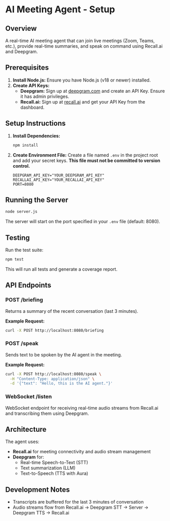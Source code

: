# AI Meeting Agent - Setup

## Overview
A real-time AI meeting agent that can join live meetings (Zoom, Teams, etc.), provide real-time summaries, and speak on command using Recall.ai and Deepgram.

## Prerequisites

1.  **Install Node.js:** Ensure you have Node.js (v18 or newer) installed.
2.  **Create API Keys:**
    *   **Deepgram:** Sign up at [deepgram.com](https://deepgram.com) and create an API Key. Ensure it has admin privileges.
    *   **Recall.ai:** Sign up at [recall.ai](https://recall.ai) and get your API Key from the dashboard.

## Setup Instructions

1.  **Install Dependencies:**
    ```bash
    npm install
    ```

2.  **Create Environment File:** Create a file named `.env` in the project root and add your secret keys. **This file must not be committed to version control.**
    ```env
    DEEPGRAM_API_KEY="YOUR_DEEPGRAM_API_KEY"
    RECALLAI_API_KEY="YOUR_RECALLAI_API_KEY"
    PORT=8080
    ```

## Running the Server

```bash
node server.js
```

The server will start on the port specified in your `.env` file (default: 8080).

## Testing

Run the test suite:
```bash
npm test
```

This will run all tests and generate a coverage report.

## API Endpoints

### POST /briefing
Returns a summary of the recent conversation (last 3 minutes).

**Example Request:**
```bash
curl -X POST http://localhost:8080/briefing
```

### POST /speak
Sends text to be spoken by the AI agent in the meeting.

**Example Request:**
```bash
curl -X POST http://localhost:8080/speak \
  -H "Content-Type: application/json" \
  -d '{"text": "Hello, this is the AI agent."}'
```

### WebSocket /listen
WebSocket endpoint for receiving real-time audio streams from Recall.ai and transcribing them using Deepgram.

## Architecture

The agent uses:
- **Recall.ai** for meeting connectivity and audio stream management
- **Deepgram** for:
  - Real-time Speech-to-Text (STT)
  - Text summarization (LLM)
  - Text-to-Speech (TTS with Aura)

## Development Notes

- Transcripts are buffered for the last 3 minutes of conversation
- Audio streams flow from Recall.ai → Deepgram STT → Server → Deepgram TTS → Recall.ai
